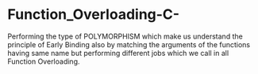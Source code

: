 # Function_Overloading-C-
Performing the type of POLYMORPHISM which make us understand the principle of Early Binding also by matching the arguments of the functions having same name but performing different jobs which we call in all Function Overloading.
